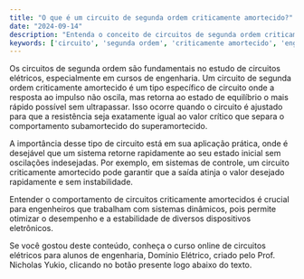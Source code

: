```yaml
---
title: "O que é um circuito de segunda ordem criticamente amortecido?"
date: "2024-09-14"
description: "Entenda o conceito de circuitos de segunda ordem criticamente amortecidos e sua importância em aplicações práticas."
keywords: ['circuito', 'segunda ordem', 'criticamente amortecido', 'engenharia', 'aplicação']
---
```


Os circuitos de segunda ordem são fundamentais no estudo de circuitos elétricos, especialmente em cursos de engenharia. Um circuito de segunda ordem criticamente amortecido é um tipo específico de circuito onde a resposta ao impulso não oscila, mas retorna ao estado de equilíbrio o mais rápido possível sem ultrapassar. Isso ocorre quando o circuito é ajustado para que a resistência seja exatamente igual ao valor crítico que separa o comportamento subamortecido do superamortecido.

A importância desse tipo de circuito está em sua aplicação prática, onde é desejável que um sistema retorne rapidamente ao seu estado inicial sem oscilações indesejadas. Por exemplo, em sistemas de controle, um circuito criticamente amortecido pode garantir que a saída atinja o valor desejado rapidamente e sem instabilidade.

Entender o comportamento de circuitos criticamente amortecidos é crucial para engenheiros que trabalham com sistemas dinâmicos, pois permite otimizar o desempenho e a estabilidade de diversos dispositivos eletrônicos.

Se você gostou deste conteúdo, conheça o curso online de circuitos elétricos para alunos de engenharia, Domínio Elétrico, criado pelo Prof. Nicholas Yukio, clicando no botão presente logo abaixo do texto.